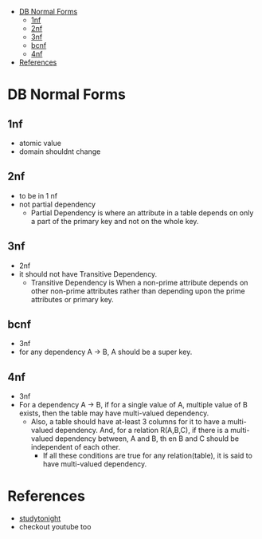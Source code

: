 - [DB Normal Forms](#db-normal-forms)
	- [1nf](#1nf)
	- [2nf](#2nf)
	- [3nf](#3nf)
	- [bcnf](#bcnf)
	- [4nf](#4nf)
- [References](#references)

# DB Normal Forms

## 1nf
- atomic value
- domain shouldnt change

## 2nf
- to be in 1 nf
- not partial dependency
	- Partial Dependency is where an attribute in a table depends on only a part of the primary key and not on the whole key.

## 3nf
- 2nf
- it should not have Transitive Dependency.
	- Transitive Dependency is When a non-prime attribute depends on other non-prime attributes rather than depending upon the prime attributes or primary key.

## bcnf
- 3nf
- for any dependency A → B, A should be a super key.

## 4nf
- 3nf
- For a dependency A → B, if for a single value of A, multiple value of B exists, then the table may have multi-valued dependency.
  - Also, a table should have at-least 3 columns for it to have a multi-valued dependency.
	And, for a relation R(A,B,C), if there is a multi-valued dependency between, A and B, th
	en B and C should be independent of each other.
	- If all these conditions are true for any relation(table), it is said to have multi-valued dependency.

# References
- [studytonight](https://www.studytonight.com/dbms/boyce-codd-normal-form.php)
- checkout youtube too